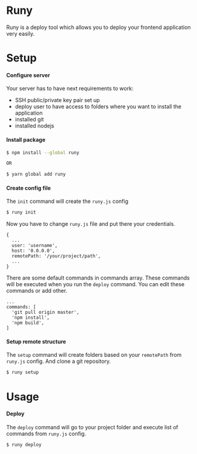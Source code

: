 # Runy

Runy is a deploy tool which allows you to deploy your frontend application very easily.

# Setup
#### Configure server
Your server has to have next requirements to work:
- SSH public/private key pair set up
- deploy user to have access to folders where you want to install the application
- installed git
- installed nodejs

#### Install package
```bash
$ npm install --global runy

OR

$ yarn global add runy
```

#### Create config file
The `init` command will create the `runy.js` config
```bash
$ runy init
```

Now you have to change `runy.js` file and put there your credentials.
```
{
  ...
  user: 'username',
  host: '0.0.0.0',
  remotePath: '/your/project/path',
  ...
}
```

There are some default commands in commands array. These commands will be executed when you run the `deploy` command. You can edit these commands or add other.
```
...
commands: [
  'git pull origin master',
  'npm install',
  'npm build',
]
```

#### Setup remote structure
The `setup` command will create folders based on your `remotePath` from `runy.js` config. And clone a git repository.
```bash
$ runy setup
```

# Usage
#### Deploy
The `deploy` command will go to your project folder and execute list of commands from `runy.js` config.
```bash
$ runy deploy
```
